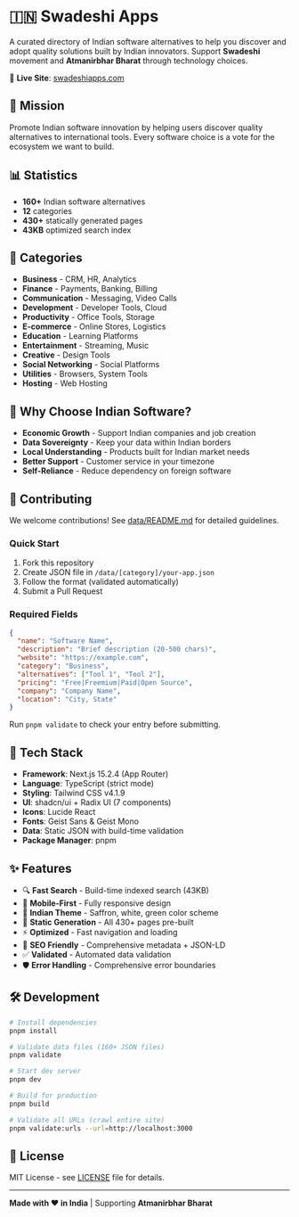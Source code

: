 # 🇮🇳 Swadeshi Apps

A curated directory of Indian software alternatives to help you discover and adopt quality solutions built by Indian innovators. Support **Swadeshi** movement and **Atmanirbhar Bharat** through technology choices.

🔗 **Live Site**: [swadeshiapps.com](https://swadeshiapps.com)

## 🎯 Mission

Promote Indian software innovation by helping users discover quality alternatives to international tools. Every software choice is a vote for the ecosystem we want to build.

## 📊 Statistics

- **160+** Indian software alternatives
- **12** categories
- **430+** statically generated pages
- **43KB** optimized search index

## 📂 Categories

- **Business** - CRM, HR, Analytics
- **Finance** - Payments, Banking, Billing
- **Communication** - Messaging, Video Calls
- **Development** - Developer Tools, Cloud
- **Productivity** - Office Tools, Storage
- **E-commerce** - Online Stores, Logistics
- **Education** - Learning Platforms
- **Entertainment** - Streaming, Music
- **Creative** - Design Tools
- **Social Networking** - Social Platforms
- **Utilities** - Browsers, System Tools
- **Hosting** - Web Hosting

## 🚀 Why Choose Indian Software?

- **Economic Growth** - Support Indian companies and job creation
- **Data Sovereignty** - Keep your data within Indian borders
- **Local Understanding** - Products built for Indian market needs
- **Better Support** - Customer service in your timezone
- **Self-Reliance** - Reduce dependency on foreign software

## 🤝 Contributing

We welcome contributions! See [data/README.md](data/README.md) for detailed guidelines.

### Quick Start

1. Fork this repository
2. Create JSON file in `/data/[category]/your-app.json`
3. Follow the format (validated automatically)
4. Submit a Pull Request

### Required Fields

```json
{
  "name": "Software Name",
  "description": "Brief description (20-500 chars)",
  "website": "https://example.com",
  "category": "Business",
  "alternatives": ["Tool 1", "Tool 2"],
  "pricing": "Free|Freemium|Paid|Open Source",
  "company": "Company Name",
  "location": "City, State"
}
```

Run `pnpm validate` to check your entry before submitting.

## 🎨 Tech Stack

- **Framework**: Next.js 15.2.4 (App Router)
- **Language**: TypeScript (strict mode)
- **Styling**: Tailwind CSS v4.1.9
- **UI**: shadcn/ui + Radix UI (7 components)
- **Icons**: Lucide React
- **Fonts**: Geist Sans & Geist Mono
- **Data**: Static JSON with build-time validation
- **Package Manager**: pnpm

## ✨ Features

- 🔍 **Fast Search** - Build-time indexed search (43KB)
- 📱 **Mobile-First** - Fully responsive design
- 🎨 **Indian Theme** - Saffron, white, green color scheme
- 🚀 **Static Generation** - All 430+ pages pre-built
- ⚡ **Optimized** - Fast navigation and loading
- 🔗 **SEO Friendly** - Comprehensive metadata + JSON-LD
- ✅ **Validated** - Automated data validation
- 🛡️ **Error Handling** - Comprehensive error boundaries

## 🛠️ Development

```bash
# Install dependencies
pnpm install

# Validate data files (160+ JSON files)
pnpm validate

# Start dev server
pnpm dev

# Build for production
pnpm build

# Validate all URLs (crawl entire site)
pnpm validate:urls --url=http://localhost:3000
```

## 📜 License

MIT License - see [LICENSE](LICENSE) file for details.

---

**Made with ❤️ in India** | Supporting **Atmanirbhar Bharat**
